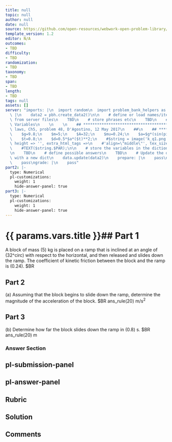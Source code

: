 ```yaml
---
title: null
topic: null
author: null
date: null
source: https://github.com/open-resources/webwork-open-problem-library/tree/master/Contrib/BrockPhysics/College_Physics_Urone/5.Friction_Drag_and_Elasticity/ch5-48.pg
template_version: 1.2
editor: N/A
outcomes:
- TBD
difficulty:
- TBD
randomization:
- TBD
taxonomy:
- TBD
span:
- TBD
length:
- TBD
tags: null
assets: []
server: "imports: |\n  import random\n  import problem_bank_helpers as pbh\ngenerate:\
  \ |\n    data2 = pbh.create_data2()\n\n    # define or load names/items/objects\
  \ from server files\n    TBD\n    # store phrases etc\n    TBD\n    # Randomize\
  \ Variables\n    \n    \n    ## **************************************\n    ## Newton's\
  \ laws, Ch5, problem 48, D'Agostino, 12 May 2017\n    ##\n    ## **************************************\n\
  \    $g=9.8;\n    $m=5;\n    $A=32;\n    $mu=0.24;\n    $a=$g*(sin(pi*$A/180)-$mu*cos(pi*$A/180));\n\
  \    $t=0.8;\n    $d=0.5*$a*($t)**2;\n    #$string = image('k_q1.png',width => 200,\
  \ height => '', extra_html_tags =>\n    #'align=\"middle\"', tex_size => 400);\n\
  \    #TEXT($string.$PAR);\n\n    # store the variables in the dictionary \"params\"\
  \n    TBD\n    # define possible answers\n    TBD\n    # Update the data object\
  \ with a new dict\n    data.update(data2)\n    prepare: |\n    pass\nparse: |\n\
  \    pass\ngrade: |\n    pass"
part2: |-
  type: Numerical
  pl-customizations:
    weight: 1
    hide-answer-panel: true
part3: |-
  type: Numerical
  pl-customizations:
    weight: 1
    hide-answer-panel: true
---
```


# {{ params.vars.title }}## Part 1 
A block of mass (5) kg is placed on a ramp that is inclined at an angle of (32^circ) with respect to the horizontal, and then released and slides down the ramp. The coefficient of kinetic friction between the block and the ramp is (0.24).  $BR 
## Part 2 
(a) Assuming that the block begins to slide down the ramp, determine the magnitude of the acceleration of the block. $BR ans_rule(20)  m/s<sup>2</sup> 
## Part 3 
(b) Determine how far the block slides down the ramp in (0.8) s. $BR ans_rule(20)  m 


### Answer Section 


## pl-submission-panel 


## pl-answer-panel 


## Rubric 


## Solution 


## Comments 


